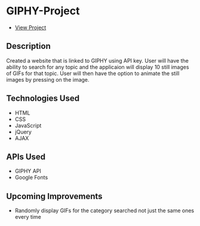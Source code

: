 # GIPHY-Project

* [View Project](https://rishabh7890.github.io/GIPHY-Project/)

## Description
Created a website that is linked to GIPHY using API key. User will have the ability to search for any topic and the applicaion will display 10 still images of GIFs for that topic. User will then have the option to animate the still images by pressing on the image. 

## Technologies Used
- HTML
- CSS
- JavaScript
- jQuery
- AJAX

## APIs Used
- GIPHY API
- Google Fonts


## Upcoming Improvements

- Randomly display GIFs for the category searched not just the same ones every time


